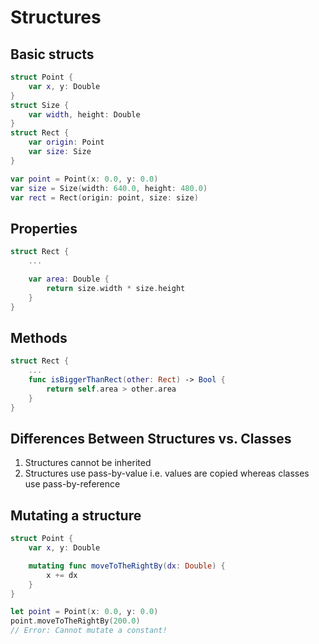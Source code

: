 # Structures

## Basic structs
```swift
struct Point {
    var x, y: Double
}
struct Size {
    var width, height: Double
}
struct Rect {
    var origin: Point
    var size: Size
}

var point = Point(x: 0.0, y: 0.0)
var size = Size(width: 640.0, height: 480.0)
var rect = Rect(origin: point, size: size)
```

## Properties
```swift
struct Rect {
    ...

    var area: Double {
        return size.width * size.height
    }
}
```

## Methods
```swift
struct Rect {
    ...
    func isBiggerThanRect(other: Rect) -> Bool {
        return self.area > other.area
    }
}
```

## Differences Between Structures vs. Classes
1. Structures cannot be inherited
1. Structures use pass-by-value i.e. values are copied whereas classes use pass-by-reference

## Mutating a structure
```swift
struct Point {
    var x, y: Double

    mutating func moveToTheRightBy(dx: Double) {
        x += dx
    }
}

let point = Point(x: 0.0, y: 0.0)
point.moveToTheRightBy(200.0)
// Error: Cannot mutate a constant!
```